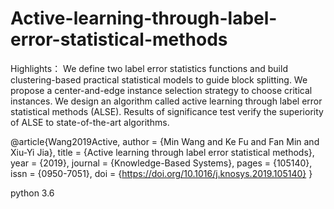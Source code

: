 # Active-learning-through-label-error-statistical-methods

Highlights：
We define two label error statistics functions and build clustering-based practical statistical models to guide block splitting.
We propose a center-and-edge instance selection strategy to choose critical instances.
We design an algorithm called active learning through label error statistical methods (ALSE).
Results of significance test verify the superiority of ALSE to state-of-the-art algorithms.

@article{Wang2019Active,
author = {Min Wang and Ke Fu and Fan Min and Xiu-Yi Jia},
title = {Active learning through label error statistical methods},
year = {2019},
journal = {Knowledge-Based Systems},
pages = {105140},
issn = {0950-7051},
doi = {https://doi.org/10.1016/j.knosys.2019.105140}
}

python 3.6
